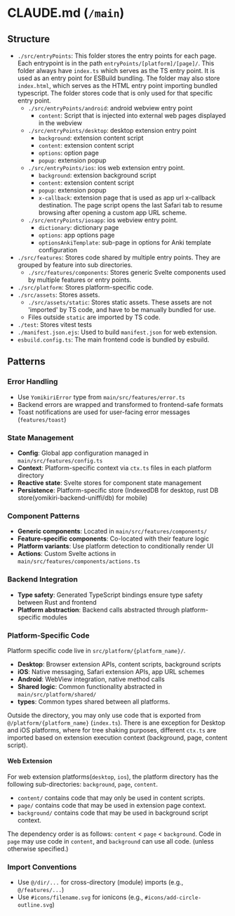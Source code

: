 # CLAUDE.md (`/main`)

## Structure

- `./src/entryPoints`: This folder stores the entry points for each page. Each entrypoint is in the path `entryPoints/[platform]/[page]/`. This folder always have `index.ts` which serves as the TS entry point. It is used as an entry point for ESBuild bundling. The folder may also store `index.html`, which serves as the HTML entry point importing bundled typescript. The folder stores code that is only used for that specific entry point.
  - `./src/entryPoints/android`: android webview entry point
    - `content`: Script that is injected into external web pages displayed in the webview
  - `./src/entryPoints/desktop`: desktop extension entry point
    - `background`: extension content script
    - `content`: extension content script
    - `options`: option page
    - `popup`: extension popup
  - `./src/entryPoints/ios`: ios web extension entry point.
    - `background`: extension background script
    - `content`: extension content script
    - `popup`: extension popup
    - `x-callback`: extension page that is used as app url x-callback destination. The page script opens the last Safari tab to resume browsing after opening a custom app URL scheme.
  - `./src/entryPoints/iosapp`: ios webview entry point.
    - `dictionary`: dictionary page
    - `options`: app options page
    - `optionsAnkiTemplate`: sub-page in options for Anki template configuration
- `./src/features`: Stores code shared by multiple entry points. They are grouped by feature into sub directories.
  - `./src/features/components`: Stores generic Svelte components used by multiple features or entry points.
- `./src/platform`: Stores platform-specific code.
- `./src/assets`: Stores assets.
  - `./src/assets/static`: Stores static assets. These assets are not 'imported' by TS code, and have to be manually bundled for use.
  - Files outside `static` are imported by TS code.
- `./test`: Stores vitest tests
- `./manifest.json.ejs`: Used to build `manifest.json` for web extension.
- `esbuild.config.ts`: The main frontend code is bundled by esbuild.

## Patterns

### Error Handling

- Use `YomikiriError` type from `main/src/features/error.ts`
- Backend errors are wrapped and transformed to frontend-safe formats
- Toast notifications are used for user-facing error messages (`features/toast`)

### State Management

- **Config**: Global app configuration managed in `main/src/features/config.ts`
- **Context**: Platform-specific context via `ctx.ts` files in each platform directory
- **Reactive state**: Svelte stores for component state management
- **Persistence**: Platform-specific store (IndexedDB for desktop, rust DB store(yomikiri-backend-uniffi/db) for mobile)

### Component Patterns

- **Generic components**: Located in `main/src/features/components/`
- **Feature-specific components**: Co-located with their feature logic
- **Platform variants**: Use platform detection to conditionally render UI
- **Actions**: Custom Svelte actions in `main/src/features/components/actions.ts`

### Backend Integration

- **Type safety**: Generated TypeScript bindings ensure type safety between Rust and frontend
- **Platform abstraction**: Backend calls abstracted through platform-specific modules

### Platform-Specific Code

Platform specific code live in `src/platform/{platform_name}/`.

- **Desktop**: Browser extension APIs, content scripts, background scripts
- **iOS**: Native messaging, Safari extension APIs, app URL schemes
- **Android**: WebView integration, native method calls
- **Shared logic**: Common functionality abstracted in `main/src/platform/shared/`
- **types**: Common types shared between all platforms.

Outside the directory, you may only use code that is exported from `@/platform/{platform_name}` (`index.ts`).
There is ane exception for Desktop and iOS platforms, where for tree shaking purposes, different `ctx.ts` are imported based on extension execution context (background, page, content script).

#### Web Extension
For web extension platforms(`desktop`, `ios`), the platform directory has the following sub-directories: `background`, `page`, `content`.

- `content/` contains code that may only be used in content scripts.
- `page/` contains code that may be used in extension page context.
- `background/` contains code that may be used in background script context.

The dependency order is as follows: `content` < `page` < `background`.
Code in `page` may use code in `content`, and `background` can use all code. (unless otherwise specified.)


### Import Conventions

- Use `@/dir/...` for cross-directory (module) imports (e.g., `@/features/...`)
- Use `#icons/filename.svg` for ionicons (e.g., `#icons/add-circle-outline.svg`)
